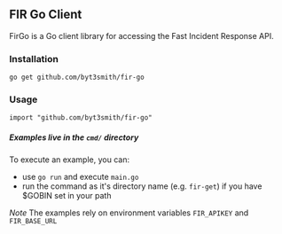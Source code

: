 FIR Go Client
---

FirGo is a Go client library for accessing the Fast Incident Response API.

### Installation
`go get github.com/byt3smith/fir-go`

### Usage
```
import "github.com/byt3smith/fir-go"
```

##### Examples live in the `cmd/` directory

To execute an example, you can:
- use `go run` and execute `main.go`
- run the command as it's directory name (e.g. `fir-get`) if you have $GOBIN set in your path

*Note* The examples rely on environment variables `FIR_APIKEY` and `FIR_BASE_URL`